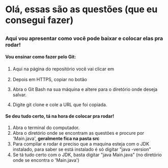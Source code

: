 # Olá, essas são as questões (que eu consegui fazer)

##

### Aqui vou apresentar como você pode baixar e colocar elas pra rodar!


#### Vou ensinar como fazer pelo Git:

1. Aqui na página do repositório você vai clicar em <img src="https://i.imgur.com/dXHSwXC.png" width="32" height="16" >
 
2. Depois em HTTPS, copiar no botão <img src="https://i.imgur.com/k7UEr1v.png" width="32" height="16">

3. Abra o Git Bash na sua máquina e altere para o diretório onde deseja salvar.
4. Digite git clone e cole a URL que foi copiada.

#### Se deu tudo certo, tá na hora de colocar pra rodar!

1. Abra o terminal do computador.
2. Abra o diretório onde se encontram as questões e procure por 'Main.java', **geralmente fica na pasta src**
3. Para compilar e rodar é preciso que a maquina esteja com o JDK instalado, para saber se está instalado é só digitar "java -version"
4. Se tá tudo certo com o JDK, basta digitar "java Main.java" (no diretório onde se encontra o 'Main.java') 

##
